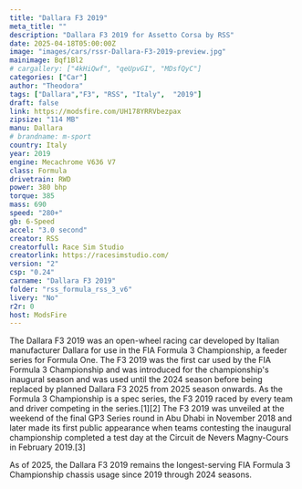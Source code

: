 ```yaml
---
title: "Dallara F3 2019"
meta_title: ""
description: "Dallara F3 2019 for Assetto Corsa by RSS"
date: 2025-04-18T05:00:00Z
image: "images/cars/rssr-Dallara-F3-2019-preview.jpg"
mainimage: Bqf1Bl2
# cargallery: ["4kHiQwf", "qeUpvGI", "MDsfQyC"]
categories: ["Car"]
author: "Theodora"
tags: ["Dallara","F3", "RSS", "Italy",  "2019"]
draft: false
link: https://modsfire.com/UH178YRRVbezpax
zipsize: "114 MB"
manu: Dallara
# brandname: m-sport
country: Italy
year: 2019
engine: Mecachrome V636 V7
class: Formula
drivetrain: RWD
power: 380 bhp 
torque: 385
mass: 690
speed: "280+"
gb: 6-Speed
accel: "3.0 second"
creator: RSS
creatorfull: Race Sim Studio
creatorlink: https://racesimstudio.com/
version: "2"
csp: "0.24"
carname: "Dallara F3 2019"
folder: "rss_formula_rss_3_v6"
livery: "No"
r2r: 0
host: ModsFire
---
```


The Dallara F3 2019 was an open-wheel racing car developed by Italian manufacturer Dallara for use in the FIA Formula 3 Championship, a feeder series for Formula One. The F3 2019 was the first car used by the FIA Formula 3 Championship and was introduced for the championship's inaugural season and was used until the 2024 season before being replaced by planned Dallara F3 2025 from 2025 season onwards. As the Formula 3 Championship is a spec series, the F3 2019 raced by every team and driver competing in the series.[1][2] The F3 2019 was unveiled at the weekend of the final GP3 Series round in Abu Dhabi in November 2018 and later made its first public appearance when teams contesting the inaugural championship completed a test day at the Circuit de Nevers Magny-Cours in February 2019.[3]

As of 2025, the Dallara F3 2019 remains the longest-serving FIA Formula 3 Championship chassis usage since 2019 through 2024 seasons.
